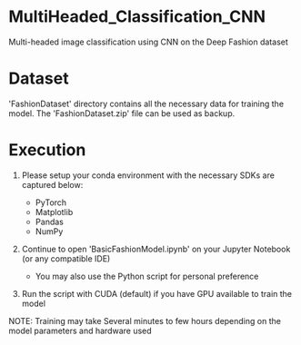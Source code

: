 # MultiHeaded_Classification_CNN
Multi-headed image classification using CNN on the Deep Fashion dataset

# Dataset
'FashionDataset' directory contains all the necessary data for training the model. The 'FashionDataset.zip' file can be used as backup.

# Execution
1) Please setup your conda environment with the necessary SDKs are captured below:
 	- PyTorch
 	- Matplotlib
 	- Pandas
 	- NumPy

2) Continue to open 'BasicFashionModel.ipynb' on your Jupyter Notebook (or any compatible IDE)
 	- You may also use the Python script for personal preference

3) Run the script with CUDA (default) if you have GPU available to train the model

NOTE: Training may take Several minutes to few hours depending on the model parameters and hardware used
